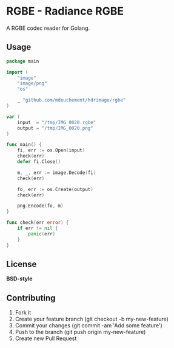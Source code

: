 # RGBE - Radiance RGBE

A RGBE codec reader for Golang.


## Usage

```go
package main

import (
	"image"
	"image/png"
	"os"

	_ "github.com/mdouchement/hdrimage/rgbe"
)

var (
	input  = "/tmp/IMG_0020.rgbe"
	output = "/tmp/IMG_0020.png"
)

func main() {
	fi, err := os.Open(input)
	check(err)
	defer fi.Close()

	m, _, err := image.Decode(fi)
	check(err)

	fo, err := os.Create(output)
	check(err)

	png.Encode(fo, m)
}

func check(err error) {
	if err != nil {
		panic(err)
	}
}
```

## License

**BSD-style**

## Contributing

1. Fork it
2. Create your feature branch (git checkout -b my-new-feature)
3. Commit your changes (git commit -am 'Add some feature')
5. Push to the branch (git push origin my-new-feature)
6. Create new Pull Request
